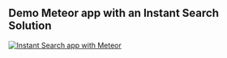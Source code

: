 ## Demo Meteor app with an Instant Search Solution

[![Instant Search app with Meteor](https://cldup.com/XpEfqV6YQC.png)](https://github.com/meteorhacks-samples/meteor-instant-search-demo)